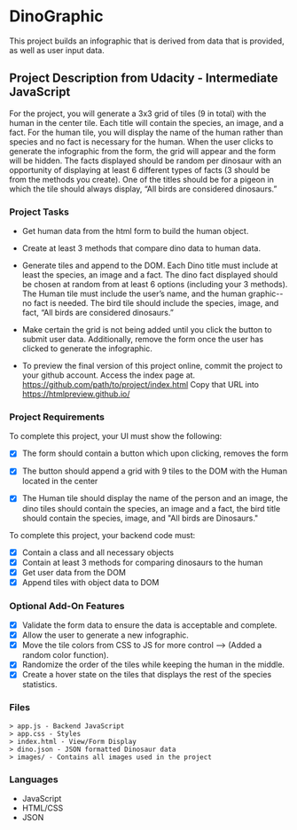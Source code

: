 # DinoGraphic
This project builds an infographic that is derived from data that is provided, as well as user input data.

## Project Description from Udacity - Intermediate JavaScript
For the project, you will generate a 3x3 grid of tiles (9 in total) with the human in the center tile. Each title will contain the species, an image, and a fact. For the human tile, you will display the name of the human rather than species and no fact is necessary for the human. When the user clicks to generate the infographic from the form, the grid will appear and the form will be hidden. The facts displayed should be random per dinosaur with an opportunity of displaying at least 6 different types of facts (3 should be from the methods you create). One of the titles should be for a pigeon in which the tile should always display, “All birds are considered dinosaurs.”


### Project Tasks

* Get human data from the html form to build the human object.

* Create at least 3 methods that compare dino data to human data. 

* Generate tiles and append to the DOM. Each Dino title must include at least the species, an image and a fact. The dino fact displayed should be chosen at random from at least 6 options (including your 3 methods). The Human tile must include the user’s name, and the human graphic--no fact is needed. The bird tile should include the species, image, and fact, “All birds are considered dinosaurs.”

* Make certain the grid is not being added until you click the button to submit user data. Additionally, remove the form once the user has clicked to generate the infographic. 

* To preview the final version of this project online, commit the project to your github account. Access the index page at. https://github.com/path/to/project/index.html Copy that URL into https://htmlpreview.github.io/

### Project Requirements

To complete this project, your UI must show the following:

- [X] The form should contain a button which upon clicking, removes the form
- [X] The button should append a grid with 9 tiles to the DOM with the Human located in the center
- [X] The Human tile should display the name of the person and an image, the dino tiles should contain the species, an image and a fact, the bird title should contain the species, image, and "All birds are Dinosaurs."


To complete this project, your backend code must:

- [X] Contain a class and all necessary objects
- [X] Contain at least 3 methods for comparing dinosaurs to the human
- [X] Get user data from the DOM
- [X] Append tiles with object data to DOM

### Optional Add-On Features

- [X] Validate the form data to ensure the data is acceptable and complete.
- [X] Allow the user to generate a new infographic.
- [X] Move the tile colors from CSS to JS for more control --> (Added a random color function).
- [X] Randomize the order of the tiles while keeping the human in the middle.
- [X] Create a hover state on the tiles that displays the rest of the species statistics.

### Files
    > app.js - Backend JavaScript
    > app.css - Styles
    > index.html - View/Form Display
    > dino.json - JSON formatted Dinosaur data
    > images/ - Contains all images used in the project
    
### Languages
* JavaScript
* HTML/CSS
* JSON

